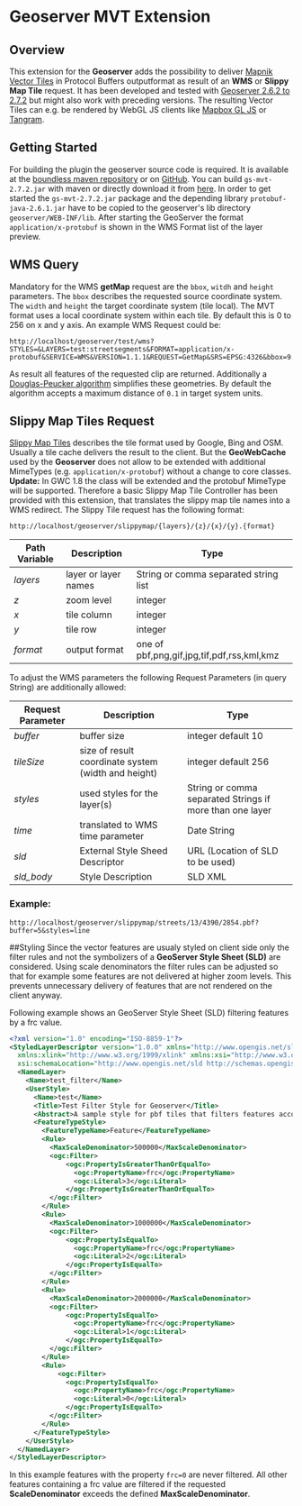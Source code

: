 # Geoserver MVT Extension

## Overview
This extension for the **Geoserver** adds the possibility to deliver [Mapnik Vector Tiles](https://github.com/mapbox/mapnik-vector-tile/) in Protocol Buffers outputformat as result of an **WMS** or **Slippy Map Tile** request. It has been developed and tested with [Geoserver 2.6.2 to 2.7.2](http://geoserver.org) but might also work with preceding versions.
The resulting Vector Tiles can e.g. be rendered by WebGL JS clients like [Mapbox GL JS](https://www.mapbox.com/mapbox-gl-js/api/) or [Tangram](https://github.com/tangrams/tangram).

## Getting Started
For building the plugin the geoserver source code is required. It is available at the [boundless maven repository](http://repo.boundlessgeo.com/main/) or on [GitHub](https://github.com/geoserver).
You can build ```gs-mvt-2.7.2.jar``` with maven or directly download it from [here](https://github.com/stefan0722/gs-mvt/tree/master/build/). In order to get started the ```gs-mvt-2.7.2.jar``` package and the depending library ```protobuf-java-2.6.1.jar``` have to be copied to the geoserver's lib directory ```geoserver/WEB-INF/lib```. After starting the GeoServer the format ```application/x-protobuf``` is shown in the WMS Format list of the layer preview.

## WMS Query
Mandatory for the WMS **getMap** request are the ```bbox```, ```witdh``` and ```height``` parameters. The ```bbox``` describes the requested source coordinate system. The ```width``` and ```height``` the target coordinate system (tile local). The MVT format uses a local coordinate system within each tile. By default this is 0 to 256 on x and y axis. An example WMS Request could be: 
```
http://localhost/geoserver/test/wms?STYLES=&LAYERS=test:streetsegments&FORMAT=application/x-protobuf&SERVICE=WMS&VERSION=1.1.1&REQUEST=GetMap&SRS=EPSG:4326&bbox=9.499057554653266,46.410057509506515,17.1504898071289,49.0165481567383&WIDTH=256&HEIGHT=256
```
As result all features of the requested clip are returned. Additionally a [Douglas-Peucker algorithm](http://en.wikipedia.org/wiki/Ramer%E2%80%93Douglas%E2%80%93Peucker_algorithm) simplifies these geometries. By default the algorithm accepts a maximum distance of ```0.1``` in target system units.

## Slippy Map Tiles Request
[Slippy Map Tiles](http://wiki.openstreetmap.org/wiki/Slippy_map_tilenames) describes the tile format used by Google, Bing and OSM. Usually a tile cache delivers the result to the client. But the **GeoWebCache** used by the **Geoserver** does not allow to be extended with additional MimeTypes (e.g. ```application/x-protobuf```) without a change to core classes. **Update:** In GWC 1.8 the class will be extended and the protobuf MimeType will be supported. Therefore a basic Slippy Map Tile Controller has been provided with this extension, that translates the slippy map tile names into a WMS redirect. The Slippy Tile request has the following format:
```
http://localhost/geoserver/slippymap/{layers}/{z}/{x}/{y}.{format}
```
Path Variable | Description | Type
------------- | ----------- | -------
*layers* | layer or layer names | String or comma separated string list
*z* | zoom level | integer
*x* | tile column | integer
*y* | tile row | integer
*format* | output format | one of pbf,png,gif,jpg,tif,pdf,rss,kml,kmz

To adjust the WMS parameters the following Request Parameters (in query String) are additionally allowed:

Request Parameter | Description | Type
----------------- | ----------- | -----
*buffer* | buffer size | integer default 10
*tileSize* | size of result coordinate system (width and height) | integer default 256
*styles* | used styles for the layer(s) | String or comma separated Strings if more than one layer
*time* | translated to WMS time parameter | Date String
*sld* | External Style Sheed Descriptor | URL (Location of SLD to be used)
*sld_body* | Style Description | SLD XML

### Example:
```
http://localhost/geoserver/slippymap/streets/13/4390/2854.pbf?buffer=5&styles=line
```

##Styling
Since the vector features are usualy styled on client side only the filter rules and not the symbolizers of a **GeoServer Style Sheet (SLD)** are considered. Using scale denominators the filter rules can be adjusted so that for example some features are not delivered at higher zoom levels. This prevents unnecessary delivery of features that are not rendered on the client anyway.

Following example shows an GeoServer Style Sheet (SLD) filtering features by a frc value.

```xml
<?xml version="1.0" encoding="ISO-8859-1"?>
<StyledLayerDescriptor version="1.0.0" xmlns="http://www.opengis.net/sld" xmlns:ogc="http://www.opengis.net/ogc"
  xmlns:xlink="http://www.w3.org/1999/xlink" xmlns:xsi="http://www.w3.org/2001/XMLSchema-instance"
  xsi:schemaLocation="http://www.opengis.net/sld http://schemas.opengis.net/sld/1.0.0/StyledLayerDescriptor.xsd">
  <NamedLayer>
    <Name>test_filter</Name>
    <UserStyle>
      <Name>test</Name>
      <Title>Test Filter Style for Geoserver</Title>
      <Abstract>A sample style for pbf tiles that filters features according to its frc property</Abstract>
      <FeatureTypeStyle>
        <FeatureTypeName>Feature</FeatureTypeName>        
        <Rule>          
          <MaxScaleDenominator>500000</MaxScaleDenominator>          
          <ogc:Filter>            
              <ogc:PropertyIsGreaterThanOrEqualTo>
                <ogc:PropertyName>frc</ogc:PropertyName>
                <ogc:Literal>3</ogc:Literal>
              </ogc:PropertyIsGreaterThanOrEqualTo>                
          </ogc:Filter>         
        </Rule>
        <Rule>          
          <MaxScaleDenominator>1000000</MaxScaleDenominator>          
          <ogc:Filter>            
              <ogc:PropertyIsEqualTo>
                <ogc:PropertyName>frc</ogc:PropertyName>
                <ogc:Literal>2</ogc:Literal>
              </ogc:PropertyIsEqualTo>              
          </ogc:Filter>          
        </Rule>
        <Rule>          
          <MaxScaleDenominator>2000000</MaxScaleDenominator>          
          <ogc:Filter>            
              <ogc:PropertyIsEqualTo>
                <ogc:PropertyName>frc</ogc:PropertyName>
                <ogc:Literal>1</ogc:Literal>
              </ogc:PropertyIsEqualTo>              
          </ogc:Filter>           
        </Rule> 
        <Rule>
        	<ogc:Filter>            
              <ogc:PropertyIsEqualTo>
                <ogc:PropertyName>frc</ogc:PropertyName>
                <ogc:Literal>0</ogc:Literal>
              </ogc:PropertyIsEqualTo>              
          </ogc:Filter>        
        </Rule>
      </FeatureTypeStyle>
    </UserStyle>
  </NamedLayer>
</StyledLayerDescriptor>
```
In this example features with the property ```frc=0``` are never filtered. All other features containing a frc value are filtered if the requested **ScaleDenominator** exceeds the defined **MaxScaleDenominator**.
